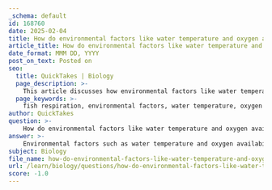 ```yaml
---
_schema: default
id: 168760
date: 2025-02-04
title: How do environmental factors like water temperature and oxygen availability affect fish respiration?
article_title: How do environmental factors like water temperature and oxygen availability affect fish respiration?
date_format: MMM DD, YYYY
post_on_text: Posted on
seo:
  title: QuickTakes | Biology
  page_description: >-
    This article discusses how environmental factors like water temperature and oxygen availability impact fish respiration, highlighting their influence on metabolic rate, oxygen uptake, and fish adaptations.
  page_keywords: >-
    fish respiration, environmental factors, water temperature, oxygen availability, metabolic rate, oxygen solubility, hypoxia, behavioral adaptations, gill structure, gas exchange, aquatic environments, conservation, fish physiology
author: QuickTakes
question: >-
    How do environmental factors like water temperature and oxygen availability affect fish respiration?
answer: >-
    Environmental factors such as water temperature and oxygen availability significantly influence fish respiration and overall health. Here’s how these factors interact with fish physiology:\n\n### Water Temperature\n1. **Metabolic Rate**: Fish are ectothermic (cold-blooded) animals, meaning their body temperature is regulated by the surrounding water temperature. As water temperature increases, so does the metabolic rate of fish. This leads to a higher demand for oxygen, as metabolic processes require oxygen for energy production.\n   \n2. **Oxygen Solubility**: The solubility of oxygen in water decreases as temperature rises. Warmer water holds less dissolved oxygen, which can lead to hypoxia (low oxygen levels) in fish. This is particularly critical for species that require high oxygen levels, as they may struggle to meet their respiratory needs in warmer conditions.\n\n3. **Behavioral Adaptations**: In response to higher temperatures, some fish may exhibit behavioral changes, such as seeking cooler water or increasing their swimming activity to enhance water flow over their gills, thereby improving oxygen uptake.\n\n### Oxygen Availability\n1. **Oxygen Levels**: Fish have varying oxygen requirements based on their size, activity level, and habitat. Larger and more active fish generally require more oxygen due to higher metabolic rates. When oxygen levels in the water are low, fish may experience stress, reduced growth rates, and increased mortality.\n\n2. **Gill Structure and Function**: Fish have adapted to their oxygen requirements through anatomical features such as increased gill surface area, which includes more gill filaments and lamellae. This adaptation enhances oxygen uptake, allowing fish to extract more oxygen from the water, even when levels are low.\n\n3. **Water Flow Mechanisms**: Efficient gas exchange is facilitated by water flow over the gills. Fish utilize buccal and opercular pumping to create a continuous flow of water, ensuring that oxygen-rich water passes over their gills. In low-oxygen environments, fish may increase their swimming activity to maintain adequate water flow.\n\n### Conclusion\nIn summary, both water temperature and oxygen availability are critical environmental factors that affect fish respiration. Warmer temperatures can increase metabolic demands while simultaneously reducing oxygen solubility, leading to potential respiratory challenges. Fish have evolved various adaptations, including increased gill surface area and behavioral strategies, to cope with these environmental changes and ensure efficient gas exchange. Understanding these interactions is essential for the conservation and management of fish populations in changing aquatic environments.
subject: Biology
file_name: how-do-environmental-factors-like-water-temperature-and-oxygen-availability-affect-fish-respiration.md
url: /learn/biology/questions/how-do-environmental-factors-like-water-temperature-and-oxygen-availability-affect-fish-respiration
score: -1.0
---
```


&nbsp;